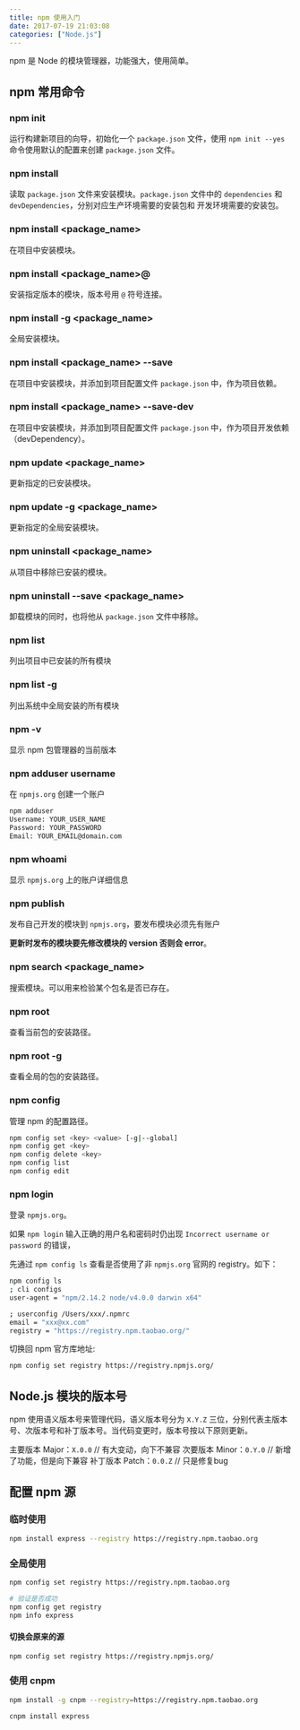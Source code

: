 ```yaml
---
title: npm 使用入门
date: 2017-07-19 21:03:08
categories: ["Node.js"]
---
```


npm 是 Node 的模块管理器，功能强大，使用简单。

<!-- more -->

## npm 常用命令

### npm init

运行构建新项目的向导，初始化一个 `package.json` 文件，使用 `npm init --yes` 命令使用默认的配置来创建 `package.json` 文件。

### npm install

读取 `package.json` 文件来安装模块。`package.json` 文件中的 `dependencies` 和 `devDependencies`，分别对应生产环境需要的安装包和
开发环境需要的安装包。

### npm install <package_name>

在项目中安装模块。

### npm install <package_name>@<version>

安装指定版本的模块，版本号用 `@` 符号连接。

### npm install -g <package_name>

全局安装模块。

### npm install <package_name> --save

在项目中安装模块，并添加到项目配置文件 `package.json` 中，作为项目依赖。

### npm install <package_name> --save-dev

在项目中安装模块，并添加到项目配置文件 `package.json` 中，作为项目开发依赖（devDependency）。

### npm update <package_name>

更新指定的已安装模块。

### npm update -g <package_name>

更新指定的全局安装模块。

### npm uninstall <package_name>

从项目中移除已安装的模块。

### npm uninstall --save <package_name>

卸载模块的同时，也将他从 `package.json` 文件中移除。

### npm list

列出项目中已安装的所有模块

### npm list -g

列出系统中全局安装的所有模块

### npm -v

显示 npm 包管理器的当前版本

### npm adduser username

在 `npmjs.org` 创建一个账户

``` bash
npm adduser
Username: YOUR_USER_NAME
Password: YOUR_PASSWORD
Email: YOUR_EMAIL@domain.com
```

### npm whoami

显示 `npmjs.org` 上的账户详细信息

### npm publish

发布自己开发的模块到 `npmjs.org`，要发布模块必须先有账户

**更新时发布的模块要先修改模块的 version  否则会 error**。

### npm search <package_name>

搜索模块。可以用来检验某个包名是否已存在。

### npm root

查看当前包的安装路径。

### npm root -g

查看全局的包的安装路径。

### npm config

管理 npm 的配置路径。

``` bash
npm config set <key> <value> [-g|--global]
npm config get <key>
npm config delete <key>
npm config list
npm config edit
```

### npm login

登录 `npmjs.org`。

如果 `npm login` 输入正确的用户名和密码时仍出现 `Incorrect username or password` 的错误，

先通过 `npm config ls` 查看是否使用了非 `npmjs.org` 官网的 registry。如下：

```bash
npm config ls
; cli configs
user-agent = "npm/2.14.2 node/v4.0.0 darwin x64"

; userconfig /Users/xxx/.npmrc
email = "xxx@xx.com"
registry = "https://registry.npm.taobao.org/"
```

切换回 npm 官方库地址:

``` bash
npm config set registry https://registry.npmjs.org/
```

## Node.js 模块的版本号

npm 使用语义版本号来管理代码，语义版本号分为 `X.Y.Z` 三位，分别代表主版本号、次版本号和补丁版本号。当代码变更时，版本号按以下原则更新。

主要版本 Major：`X.0.0`  // 有大变动，向下不兼容
次要版本 Minor：`0.Y.0`  // 新增了功能，但是向下兼容
补丁版本 Patch：`0.0.Z`  // 只是修复bug

## 配置 npm 源

### 临时使用

``` bash
npm install express --registry https://registry.npm.taobao.org
```

### 全局使用

``` bash
npm config set registry https://registry.npm.taobao.org

# 验证是否成功
npm config get registry
npm info express
```

#### 切换会原来的源

```bash
npm config set registry https://registry.npmjs.org/
```

### 使用 cnpm

``` bash
npm install -g cnpm --registry=https://registry.npm.taobao.org

cnpm install express
```
